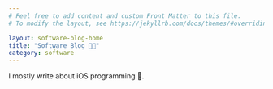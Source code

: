 ```yaml
---
# Feel free to add content and custom Front Matter to this file.
# To modify the layout, see https://jekyllrb.com/docs/themes/#overriding-theme-defaults

layout: software-blog-home
title: "Software Blog 👨‍💻"
category: software
---
```


I mostly write about iOS programming 📱.